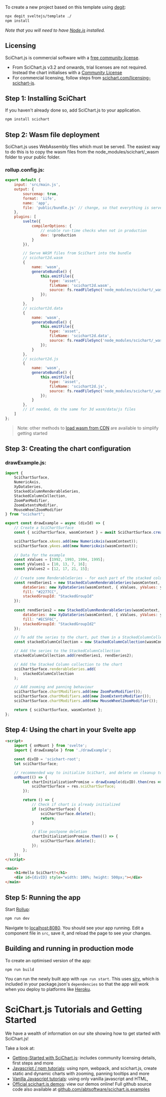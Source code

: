To create a new project based on this template using [degit](https://github.com/Rich-Harris/degit):

```bash
npx degit sveltejs/template ./
npm install
```

*Note that you will need to have [Node.js](https://nodejs.org) installed.*

## Licensing

SciChart.js is commercial software with a [free community license](https://scichart.com/community-licensing).

- From SciChart.js v3.2 and onwards, trial licenses are not required. Instead the chart initialises with a [Community License](https://scichart.com/community-licensing)
- For commercial licensing, follow steps from [scichart.com/licensing-scichart-js](https://scichart.com/licensing-scichart-js).

## Step 1: Installing SciChart 
If you haven't already done so, add SciChart.js to your application.

```bash
npm install scichart
```

## Step 2: Wasm file deployment

SciChart.js uses WebAssembly files which must be served. The easiest way to do this is to copy the wasm files from the node_modules/scichart/\_wasm folder to your public folder.

### rollup.config.js:

```javascript
export default {
	input: 'src/main.js',
	output: {
		sourcemap: true,
		format: 'iife',
		name: 'app',
		file: 'public/bundle.js' // change, so that everything is served at "public", not "build"
	},
	plugins: [
		svelte({
			compilerOptions: {
				// enable run-time checks when not in production
				dev: !production
			}
		}),

		// Serve WASM files from SciChart into the bundle
        // scichart2d.wasm
		{
			name: 'wasm',
			generateBundle() {
				this.emitFile({
					type: 'asset',
					fileName: 'scichart2d.wasm',
					source: fs.readFileSync('node_modules/scichart/_wasm/scichart2d.wasm')
				});
			}
		},
		// scichart2d.data
		{
			name: 'wasm',
			generateBundle() {
				this.emitFile({ 
					type: 'asset',
					fileName: 'scichart2d.data',
					source: fs.readFileSync('node_modules/scichart/_wasm/scichart2d.data')
				});
			}
		},
		// scichart2d.js
		{
			name: 'wasm',
			generateBundle() {
				this.emitFile({
					type: 'asset',
					fileName: 'scichart2d.js',
					source: fs.readFileSync('node_modules/scichart/_wasm/scichart2d.js')
				});
			}
		},
        // if needed, do the same for 3d wasm/data/js files
    ]
};
```

> Note: other methods to [load wasm from CDN](https://www.scichart.com/documentation/js/current/webframe.html#Deploying%20Wasm%20or%20WebAssembly%20and%20Data%20Files%20with%20your%20app.html) are available to simplify getting started

## Step 3: Creating the chart configuration

###  drawExample.js:
```javascript
import { 
    SciChartSurface, 
    NumericAxis, 
    XyDataSeries, 
    StackedColumnRenderableSeries, 
    StackedColumnCollection, 
    ZoomPanModifier, 
    ZoomExtentsModifier, 
    MouseWheelZoomModifier 
} from "scichart";

export const drawExample = async (divId) => {
    // Create a SciChartSurface
    const { sciChartSurface, wasmContext } = await SciChartSurface.create(divId);

    sciChartSurface.xAxes.add(new NumericAxis(wasmContext));
    sciChartSurface.yAxes.add(new NumericAxis(wasmContext));
    
    // Data for the example
    const xValues = [1992, 1993, 1994, 1995];
    const yValues1 = [10, 13, 7, 16];
    const yValues2 = [12, 17, 21, 15];
    
    // Create some RenderableSeries - for each part of the stacked column
    const rendSeries1 = new StackedColumnRenderableSeries(wasmContext, {
        dataSeries: new XyDataSeries(wasmContext, { xValues, yValues: yValues1, dataSeriesName: "EU" }),
        fill: "#2277CC",
        stackedGroupId: "StackedGroupId"
    });
    
    const rendSeries2 = new StackedColumnRenderableSeries(wasmContext, {
        dataSeries: new XyDataSeries(wasmContext, { xValues, yValues: yValues2, dataSeriesName: "Asia" }),
        fill: "#EC5F6C",
        stackedGroupId: "StackedGroupId2"
    });

    // To add the series to the chart, put them in a StackedColumnCollection
    const stackedColumnCollection = new StackedColumnCollection(wasmContext);

    // Add the series to the StackedColumnCollection
    stackedColumnCollection.add(rendSeries1, rendSeries2);

    // Add the Stacked Column collection to the chart
    sciChartSurface.renderableSeries.add(
        stackedColumnCollection
    );

    // Add zooming and panning behaviour
    sciChartSurface.chartModifiers.add(new ZoomPanModifier());
    sciChartSurface.chartModifiers.add(new ZoomExtentsModifier());
    sciChartSurface.chartModifiers.add(new MouseWheelZoomModifier());

    return { sciChartSurface, wasmContext };
};
```

## Step 4: Using the chart in your Svelte app

```html
<script>
    import { onMount } from 'svelte';
    import { drawExample } from './drawExample';

    const divID = 'scichart-root';
    let sciChartSurface;

    // recommended way to initialize SciChart, and delete on cleanup to avoid memory leaks
    onMount(() => { 
        let chartInitializationPromise = drawExample(divID).then(res => {
            sciChartSurface = res.sciChartSurface;
        });

        return () => {
            // Check if chart is already initialized
            if (sciChartSurface) {
                sciChartSurface.delete();
                return;
            }

            // Else postpone deletion
            chartInitializationPromise.then(() => {
                sciChartSurface.delete();
            });
        };
    });
</script>

<main>
    <h1>Hello SciChart!</h1>
    <div id={divID} style="width: 100%; height: 500px;"></div>
</main>
```

## Step 5: Running the app

Start [Rollup](https://rollupjs.org):

```bash
npm run dev
```

Navigate to [localhost:8080](http://localhost:8080). You should see your app running. Edit a component file in `src`, save it, and reload the page to see your changes.

## Building and running in production mode

To create an optimised version of the app:

```bash
npm run build
```

You can run the newly built app with `npm run start`. This uses [sirv](https://github.com/lukeed/sirv), which is included in your package.json's `dependencies` so that the app will work when you deploy to platforms like [Heroku](https://heroku.com).

# SciChart.js Tutorials and Getting Started

We have a wealth of information on our site showing how to get started with SciChart.js!

Take a look at:

- [Getting-Started with SciChart.js](https://www.scichart.com/getting-started-scichart-js): includes community licensing details, first steps and more
- [Javascript / npm tutorials](https://www.scichart.com/documentation/js/current/Tutorial%2002%20-%20Adding%20Series%20and%20Data.html): using npm, webpack, and scichart.js, create static and dynamic charts with zooming, panning tooltips and more
- [Vanilla Javascript tutorials](https://www.scichart.com/documentation/js/current/Tutorial%2001%20-%20Including%20SciChart.js%20in%20an%20HTML%20Page.html): using only vanilla javascript and HTML,
- [Official scichart.js demos](https://demo.scichart.com): view our demos online! Full github source code also available at [github.com/abtsoftware/scichart.js.examples](https://github.com/abtsoftware/scichart.js.examples)
